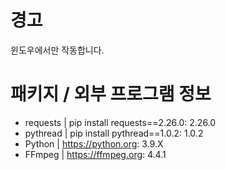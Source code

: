 # 경고
윈도우에서만 작동합니다.

# 패키지 / 외부 프로그램 정보
- requests | pip install requests==2.26.0: 2.26.0<br>
- pythread | pip install pythread==1.0.2: 1.0.2 <br>
- Python | https://python.org: 3.9.X<br>
- FFmpeg | https://ffmpeg.org: 4.4.1
